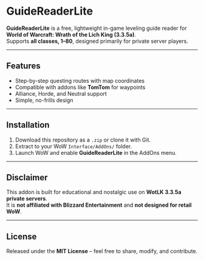 # GuideReaderLite

**GuideReaderLite** is a free, lightweight in-game leveling guide reader for **World of Warcraft: Wrath of the Lich King (3.3.5a)**.  
Supports **all classes, 1–80**, designed primarily for private server players.

---

## Features
- Step-by-step questing routes with map coordinates
- Compatible with addons like **TomTom** for waypoints
- Alliance, Horde, and Neutral support
- Simple, no-frills design

---

## Installation
1. Download this repository as a `.zip` or clone it with Git.  
2. Extract to your WoW `Interface/AddOns/` folder.  
3. Launch WoW and enable **GuideReaderLite** in the AddOns menu.  

---

## Disclaimer
This addon is built for educational and nostalgic use on **WotLK 3.3.5a private servers**.  
It is **not affiliated with Blizzard Entertainment** and **not designed for retail WoW**.

---

## License
Released under the **MIT License** – feel free to share, modify, and contribute.

